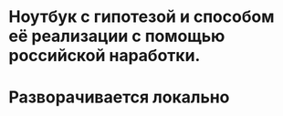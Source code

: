 # Ноутбук с гипотезой и способом её реализации с помощью российской наработки.
# Разворачивается локально

